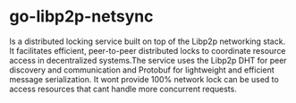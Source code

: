 # go-libp2p-netsync

Is a distributed locking service built on top of the Libp2p networking stack. It facilitates efficient, peer-to-peer distributed
locks to coordinate resource access in decentralized systems.The service uses the Libp2p DHT for peer discovery and communication and
Protobuf for lightweight and efficient message serialization. It wont provide 100% network lock can be used to access resources that cant handle 
more concurrent requests.
